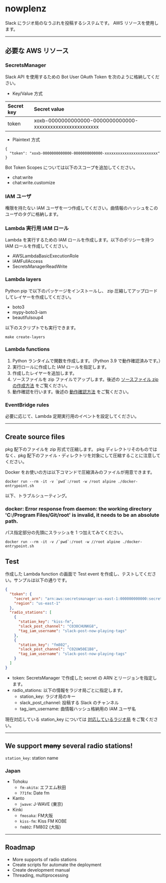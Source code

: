 # nowplenz

Slack にラジオ局のなうぷれを投稿するシステムです。 AWS リソースを使用します。

---

## 必要な AWS リソース

### SecretsManager

Slack API を使用するための Bot User OAuth Token を次のように格納してください。

- Key/Value 方式

| Secret key | Secret value                                              |
|:-----------|:----------------------------------------------------------|
| token      | xoxb-0000000000000-0000000000000-xxxxxxxxxxxxxxxxxxxxxxxx |

- Plaintext 方式

```text
{
  "token": "xoxb-0000000000000-0000000000000-xxxxxxxxxxxxxxxxxxxxxxxx"
}
```

Bot Token Scopes については以下のスコープを追加してください。

- chat:write
- chat:write.customize

### IAM ユーザ

権限を持たない IAM ユーザを一つ作成してください。曲情報のハッシュをこのユーザのタグに格納します。

### Lambda 実行用 IAM ロール

Lambda を実行するための IAM ロールを作成します。以下のポリシーを持つ IAM ロールを作成してください。

- AWSLambdaBasicExecutionRole
- IAMFullAccess
- SecretsManagerReadWrite

### Lambda layers

Python pip で以下のパッケージをインストールし、 zip 圧縮してアップロードしてレイヤーを作成してください。

- boto3
- mypy-boto3-iam
- beautifulsoup4

以下のスクリプトでも実行できます。

```shell
make create-layers
```

### Lambda functions

1. Python ランタイムで関数を作成します。（Python 3.9 で動作確認済みです。）
2. 実行ロールに作成した IAM ロールを指定します。
3. 作成したレイヤーを追加します。
4. ソースファイルを zip ファイルでアップします。後述の [ソースファイル zip の作成方法](#create-source-files) をご覧ください。
5. 動作確認を行います。後述の [動作確認方法](#test) をご覧ください。

### EventBridge rules

必要に応じて、Lambda 定期実行用のイベントを設定してください。

---

## Create source files

pkg 配下のファイルを zip 形式で圧縮します。 pkg ディレクトリそのものではなく、pkg 配下のファイル・ディレクトリを対象にして圧縮することに注意してください。

Docker をお使いの方は以下コマンドで圧縮済みのファイルが用意できます。

```shell
docker run --rm -it -v `pwd`:/root -w /root alpine ./docker-entrypoint.sh 
```

以下、トラブルシューティング。

### docker: Error response from daemon: the working directory 'C:/Program Files/Git/root' is invalid, it needs to be an absolute path.

パス指定部分の先頭にスラッシュを 1 つ加えてみてください。

```shell
docker run --rm -it -v /`pwd`:/root -w //root alpine ./docker-entrypoint.sh
```

## Test

作成した Lambda function の画面で Test event を作成し、テストしてください。サンプルは以下の通りです。

```json
{
  "token": {
    "secret_arn": "arn:aws:secretsmanager:us-east-1:000000000000:secret:secret-name-xxxxxx",
    "region": "us-east-1"
  },
  "radio_stations": [
    {
      "station_key": "kiss-fm",
      "slack_post_channel": "C030CHUNKG8",
      "tag_iam_username": "slack-post-now-playing-tags"
    },
    {
      "station_key": "fm802",
      "slack_post_channel": "C02UW50E1B8",
      "tag_iam_username": "slack-post-now-playing-tags"
    }
  ]
}
```

- token: SecretsManager で作成した secret の ARN とリージョンを指定します。
- radio_stations: 以下の情報をラジオ局ごとに指定します。
  - station_key: ラジオ局のキー
  - slack_post_channel: 投稿する Slack のチャンネル
  - tag_iam_username: 曲情報ハッシュ格納用の IAM ユーザ名

現在対応している station_key については [対応しているラジオ局](#we-support-many-several-radio-stations) をご覧ください。

---

## We support ~~many~~ several radio stations!

`station_key`: station name

### Japan

- Tohoku
  - `fm-akita`: エフエム秋田
  - `771fm`: Date fm
- Kanto
  - `jwave`: J-WAVE (東京)
- Kinki
  - `fmosaka`: FM大阪
  - `kiss-fm`: Kiss FM KOBE
  - `fm802`: FM802 (大阪)

---

## Roadmap

- More supports of radio stations
- Create scripts for automate the deployment
- Create development manual
- Threading, multiprocessing
